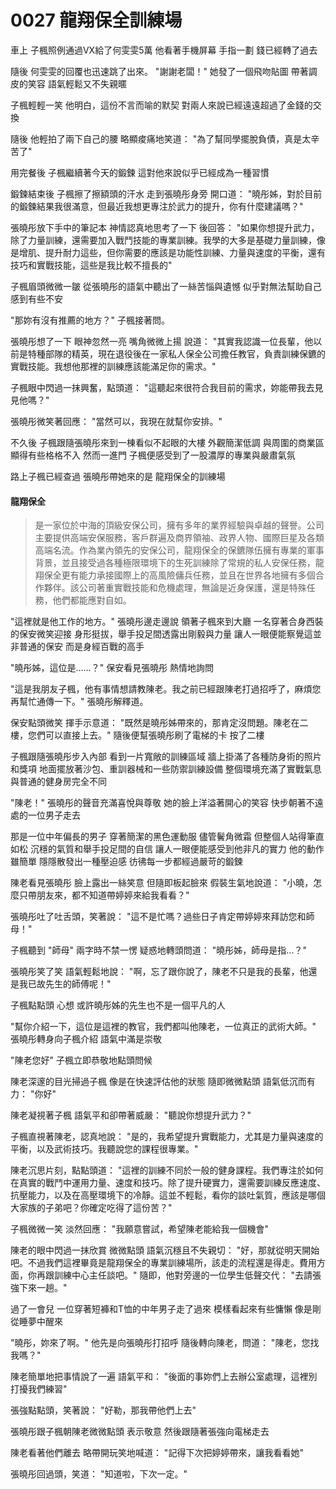 # 0027 龍翔保全訓練場

車上
子楓照例通過VX給了何雯雯5萬
他看著手機屏幕
手指一劃
錢已經轉了過去

隨後
何雯雯的回覆也迅速跳了出來。
"謝謝老闆！"
她發了一個飛吻貼圖
帶著調皮的笑容
語氣輕鬆又不失親暱

子楓輕輕一笑
他明白，這份不言而喻的默契
對兩人來說已經遠遠超過了金錢的交換

隨後
他輕拍了兩下自己的腰
略顯痠痛地笑道：
"為了幫同學擺脫負債，真是太辛苦了"

用完餐後
子楓繼續著今天的鍛鍊
這對他來說似乎已經成為一種習慣

鍛鍊結束後
子楓擦了擦額頭的汗水
走到張曉彤身旁
開口道：
"曉彤姊，對於目前的鍛鍊結果我很滿意，但最近我想更專注於武力的提升，你有什麼建議嗎？"

張曉彤放下手中的筆記本
神情認真地思考了一下
後回答：
"如果你想提升武力，除了力量訓練，還需要加入戰鬥技能的專業訓練。我學的大多是基礎力量訓練，像是增肌、提升耐力這些，但你需要的應該是功能性訓練、力量與速度的平衡，還有技巧和實戰技能，這些是我比較不擅長的"

子楓眉頭微微一皺
從張曉彤的語氣中聽出了一絲苦惱與遺憾
似乎對無法幫助自己感到有些不安

"那妳有沒有推薦的地方？"
子楓接著問。

張曉彤想了一下
眼神忽然一亮
嘴角微微上揚
說道：
"其實我認識一位長輩，他以前是特種部隊的精英，現在退役後在一家私人保全公司擔任教官，負責訓練保鑣的實戰技能。我想他那裡的訓練應該能滿足你的需求。"

子楓眼中閃過一抹興奮，點頭道：
"這聽起來很符合我目前的需求，妳能帶我去見見他嗎？"

張曉彤微笑著回應：
"當然可以，我現在就幫你安排。"

不久後
子楓跟隨張曉彤來到一棟看似不起眼的大樓
外觀簡潔低調
與周圍的商業區顯得有些格格不入
然而一進門
子楓便感受到了一股濃厚的專業與嚴肅氣氛

路上子楓已經查過
張曉彤帶她來的是
龍翔保全的訓練場

#### 龍翔保全
> 是一家位於中海的頂級安保公司，擁有多年的業界經驗與卓越的聲譽。公司主要提供高端安保服務，客戶群遍及商界領袖、政界人物、國際巨星及各類高端名流。作為業內領先的安保公司，龍翔保全的保鑣隊伍擁有專業的軍事背景，並且接受過各種極限環境下的生死訓練除了常規的私人安保任務，龍翔保全更有能力承接國際上的高風險傭兵任務，並且在世界各地擁有多個合作夥伴。該公司著重實戰技能和危機處理，無論是近身保護，還是特殊任務，他們都能應對自如。


"這裡就是他工作的地方。"
張曉彤邊走邊說
領著子楓來到大廳
一名穿著合身西裝的保安微笑迎接
身形挺拔，舉手投足間透露出剛毅與力量
讓人一眼便能察覺這並非普通的保安
而是身經百戰的高手

"曉彤姊，這位是……？"
保安看見張曉彤
熱情地詢問

"這是我朋友子楓，他有事情想請教陳老。我之前已經跟陳老打過招呼了，麻煩您再幫忙通傳一下。"
張曉彤解釋道。

保安點頭微笑
揮手示意道：
"既然是曉彤姊帶來的，那肯定沒問題。陳老在二樓，您們可以直接上去。"
隨後便幫張曉彤刷了電梯的卡
按了二樓

子楓跟隨張曉彤步入內部
看到一片寬敞的訓練區域
牆上掛滿了各種防身術的照片和獎項
地面擺放著沙包、重訓器械和一些防禦訓練設備
整個環境充滿了實戰氣息
與普通的健身房完全不同

"陳老！"
張曉彤的聲音充滿喜悅與尊敬
她的臉上洋溢著開心的笑容
快步朝著不遠處的一位男子走去

那是一位中年偏長的男子
穿著簡潔的黑色運動服
儘管鬢角微霜
但整個人站得筆直如松
沉穩的氣質和舉手投足間的自信
讓人一眼便能感受到他非凡的實力
他的動作雖簡單
隱隱散發出一種壓迫感
彷彿每一步都經過嚴苛的鍛鍊

陳老看見張曉彤
臉上露出一絲笑意
但隨即板起臉來
假裝生氣地說道：
"小曉，怎麼只帶朋友來，都不知道帶婷婷來給我看看？"

張曉彤吐了吐舌頭，笑著說：
"這不是忙嗎？過些日子肯定帶婷婷來拜訪您和師母！"

子楓聽到 "師母" 兩字時不禁一愣
疑惑地轉頭問道：
"曉彤姊，師母是指...？"

張曉彤笑了笑
語氣輕鬆地說：
"啊，忘了跟你說了，陳老不只是我的長輩，他還是我已故先生的師傅呢！"

子楓點點頭
心想
或許曉彤姊的先生也不是一個平凡的人

"幫你介紹一下，這位是這裡的教官，我們都叫他陳老，一位真正的武術大師。"
張曉彤轉身向子楓介紹
語氣中滿是崇敬

"陳老您好"
子楓立即恭敬地點頭問候

陳老深邃的目光掃過子楓
像是在快速評估他的狀態
隨即微微點頭
語氣低沉而有力：
"你好"

陳老凝視著子楓
語氣平和卻帶著威嚴：
"聽說你想提升武力？"

子楓直視著陳老，認真地說：
"是的，我希望提升實戰能力，尤其是力量與速度的平衡，以及武術技巧。我聽說您的課程很專業。"

陳老沉思片刻，點點頭道：
"這裡的訓練不同於一般的健身課程。我們專注於如何在真實的戰鬥中運用力量、速度和技巧。除了提升硬實力，還需要訓練反應速度、抗壓能力，以及在高壓環境下的冷靜。這並不輕鬆，看你的談吐氣質，應該是哪個大家族的子弟吧？你確定吃得了這份苦？"

子楓微微一笑
淡然回應：
"我願意嘗試，希望陳老能給我一個機會"

陳老的眼中閃過一抹欣賞
微微點頭
語氣沉穩且不失親切：
"好，那就從明天開始吧。不過我們這裡畢竟是龍翔保全的專業訓練場所，該走的流程還是得走。費用方面，你再跟訓練中心主任談吧。"
隨即，他對旁邊的一位學生低聲交代：
"去請張強下來一趟。"

過了一會兒
一位穿著短褲和T恤的中年男子走了過來
模樣看起來有些慵懶
像是剛從睡夢中醒來

"曉彤，妳來了啊。"
他先是向張曉彤打招呼
隨後轉向陳老，問道：
"陳老，您找我嗎？"

陳老簡單地把事情說了一遍
語氣平和：
"後面的事妳們上去辦公室處理，這裡別打擾我們練習"

張強點點頭，笑著說：
"好勒，那我帶他們上去"

張曉彤跟子楓朝陳老微微點頭
表示敬意
然後跟隨著張強向電梯走去

陳老看著他們離去
略帶開玩笑地喊道：
"記得下次把婷婷帶來，讓我看看她"

張曉彤回過頭，笑道：
"知道啦，下次一定。"